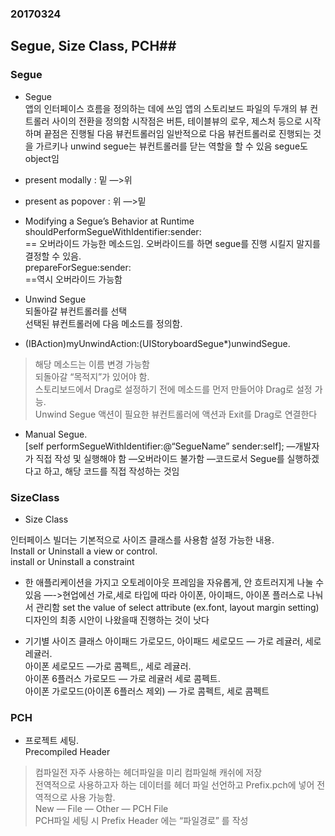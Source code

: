 ### 20170324
## Segue, Size Class, PCH##


### Segue

- Segue   
앱의 인터페이스 흐름을 정의하는 데에 쓰임
앱의 스토리보드 파일의 두개의 뷰 컨트롤러 사이의 전환을 정의함
시작점은 버튼, 테이블뷰의 로우, 제스처 등으로 시작하며 끝점은 진행될 다음 뷰컨트롤러임
일반적으로 다음 뷰컨트롤러로 진행되는 것을 가르키나 unwind segue는 뷰컨트롤러를 닫는 역할을 할 수 있음
segue도 object임

- present modally : 밑 —>위
- present as popover : 위 —>밑

- Modifying a Segue’s Behavior at Runtime
shouldPerformSegueWithIdentifier:sender:  
== 오버라이드 가능한 메소드임. 오버라이드를 하면 segue를 진행 시킬지 말지를 결정할 수 있음.   
prepareForSegue:sender:  
==역시 오버라이드 가능함

- Unwind Segue  
되돌아갈 뷰컨트롤러를 선택  
선택된 뷰컨트롤러에 다음 메소드를 정의함.   
- (IBAction)myUnwindAction:(UIStoryboardSegue*)unwindSegue.       
>해당 메소드는 이름 변경 가능함    
>되돌아갈 “목적지”가 있어야 함.   
>스토리보드에서 Drag로 설정하기 전에 메소드를 먼저 만들어야 Drag로 설정 가능.   
>Unwind Segue 액션이 필요한 뷰컨트롤러에 액션과 Exit를 Drag로 연결한다

- Manual Segue.   
[self performSegueWithIdentifier:@“SegueName” sender:self];
—개발자가 직접 작성 및 실행해야 함
—오버라이드 불가함
—코드로서 Segue를 실행하겠다고 하고, 해당 코드를 직접 작성하는 것임

### SizeClass

- Size Class

인터페이스 빌더는 기본적으로 사이즈 클래스를 사용함
설정 가능한 내용.   
Install or Uninstall a view or control.   
install or Uninstall a constraint

- 한 애플리케이션을 가지고 오토레이아웃 프레임을 자유롭게, 안 흐트러지게 나눌 수 있음
—->현업에선 가로,세로 타입에 따라 아이폰, 아이패드, 아이폰 플러스로 나눠서 관리함
set the value of select attribute (ex.font, layout margin setting)
디자인의 최종 시안이 나왔을때 진행하는 것이 낫다

- 기기별 사이즈 클래스
아이패드 가로모드, 아이패드 세로모드 — 가로 레귤러, 세로 레귤러.   
아이폰 세로모드 —가로 콤펙트,, 세로 레귤러.   
아이폰 6플러스 가로모드 — 가로 레귤러 세로 콤펙트.   
아이폰 가로모드(아이폰 6플러스 제외) — 가로 콤펙트, 세로 콤펙트

### PCH

- 프로젝트 세팅.   
Precompiled Header    
>컴파일전 자주 사용하는 헤더파일을 미리 컴파일해 캐쉬에 저장    
>전역적으로 사용하고자 하는 데이터를 헤더 파일 선언하고 Prefix.pch에 넣어 전역적으로 사용 가능함.   
>New — File — Other — PCH File     
>PCH파일 세팅 시 Prefix Header 에는 “파일경로” 를 작성

